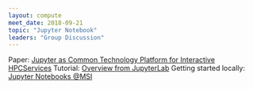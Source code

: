 ```yaml
---
layout: compute
meet_date: 2018-09-21
topic: "Jupyter Notebook"
leaders: "Group Discussion"
---
```


Paper: [Jupyter as Common Technology Platform for Interactive HPCServices](https://arxiv.org/pdf/1807.09929.pdf)
Tutorial: [Overview from JupyterLab](https://jupyterlab.readthedocs.io/en/latest/getting_started/overview.html)
Getting started locally: [Jupyter Notebooks @MSI](https://www.msi.umn.edu/support/faq/how-do-i-get-started-jupyter-notebooks)

